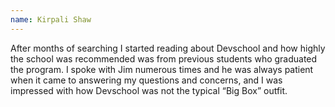 ```yaml
---
name: Kirpali Shaw
---
```


After months of searching I started reading about Devschool and how highly the school was recommended was from previous students who graduated the program.  I spoke with Jim numerous times and he was always patient when it came to answering my questions and concerns, and I was impressed with how Devschool was not the typical “Big Box” outfit.
